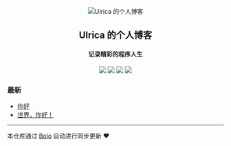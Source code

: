 <p align="center"><img alt="Ulrica 的个人博客" src="https://b3log.org/images/brand/solo-128.png"></p><h2 align="center">
Ulrica 的个人博客
</h2>

<h4 align="center">记录精彩的程序人生</h4>
<p align="center"><a title="Ulrica 的个人博客" target="_blank" href="https://github.com/sea-clown/bolo-blog"><img src="https://img.shields.io/github/last-commit/sea-clown/bolo-blog.svg?style=flat-square&color=FF9900"></a>
<a title="GitHub repo size in bytes" target="_blank" href="https://github.com/sea-clown/bolo-blog"><img src="https://img.shields.io/github/repo-size/sea-clown/bolo-blog.svg?style=flat-square"></a>
<a title="Bolo Version" target="_blank" href="https://github.com/adlered/bolo-solo"><img src="https://img.shields.io/badge/bolo-v2.4 稳定版-f1e05a.svg?style=flat-square&color=blueviolet"></a>
<a title="Hits" target="_blank" href="https://github.com/88250/hits"><img src="https://hits.b3log.org/sea-clown/bolo-blog.svg"></a></p>

### 最新

* [你好](http://8.140.48.100/articles/2021/06/19/1624090635723.html)
* [世界，你好！](http://8.140.48.100/hello-solo)



---

本仓库通过 [Bolo](https://github.com/adlered/bolo-solo) 自动进行同步更新 ❤️ 